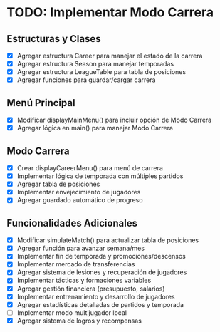 # TODO: Implementar Modo Carrera

## Estructuras y Clases
- [x] Agregar estructura Career para manejar el estado de la carrera
- [x] Agregar estructura Season para manejar temporadas
- [x] Agregar estructura LeagueTable para tabla de posiciones
- [x] Agregar funciones para guardar/cargar carrera

## Menú Principal
- [x] Modificar displayMainMenu() para incluir opción de Modo Carrera
- [x] Agregar lógica en main() para manejar Modo Carrera

## Modo Carrera
- [x] Crear displayCareerMenu() para menú de carrera
- [x] Implementar lógica de temporada con múltiples partidos
- [x] Agregar tabla de posiciones
- [x] Implementar envejecimiento de jugadores
- [x] Agregar guardado automático de progreso

## Funcionalidades Adicionales
- [x] Modificar simulateMatch() para actualizar tabla de posiciones
- [x] Agregar función para avanzar semana/mes
- [x] Implementar fin de temporada y promociones/descensos
- [x] Implementar mercado de transferencias
- [x] Agregar sistema de lesiones y recuperación de jugadores
- [x] Implementar tácticas y formaciones variables
- [x] Agregar gestión financiera (presupuesto, salarios)
- [x] Implementar entrenamiento y desarrollo de jugadores
- [x] Agregar estadísticas detalladas de partidos y temporada
- [ ] Implementar modo multijugador local
- [x] Agregar sistema de logros y recompensas

